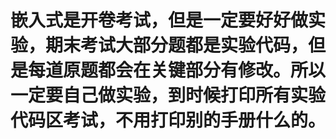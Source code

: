 # **嵌入式是开卷考试，但是一定要好好做实验，期末考试大部分题都是实验代码，但是每道原题都会在关键部分有修改。所以一定要自己做实验，到时候打印所有实验代码区考试，不用打印别的手册什么的。**





